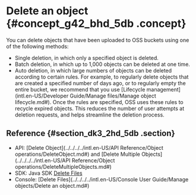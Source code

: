 # Delete an object {#concept_g42_bhd_5db .concept}

You can delete objects that have been uploaded to OSS buckets using one of the following methods:

-   Single deletion, in which only a specified object is deleted.
-   Batch deletion, in which up to 1,000 objects can be deleted at one time.
-   Auto deletion, in which large numbers of objects can be deleted according to certain rules. For example, to regularly delete objects that are created a specified number of days ago, or to regularly empty the entire bucket, we recommend that you use [Lifecycle management](intl.en-US/Developer Guide/Manage files/Manage object lifecycle.md#). Once the rules are specified, OSS uses these rules to recycle expired objects. This reduces the number of user attempts at deletion requests, and helps streamline the deletion process.

## Reference {#section_dk3_2hd_5db .section}

-   API: [Delete Object](../../../../intl.en-US/API Reference/Object operations/DeleteObject.md#) and [Delete Multiple Objects](../../../../intl.en-US/API Reference/Object operations/DeleteMultipleObjects.md#)
-   SDK: Java SDK [Delete Files](https://www.alibabacloud.com/help/doc-detail/32015.htm)
-   Console: [Delete Files](../../../../intl.en-US/Console User Guide/Manage objects/Delete an object.md#)

